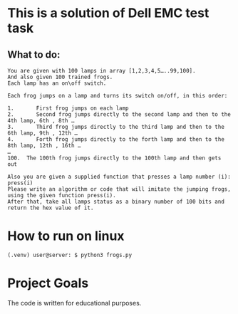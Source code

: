 # This is a solution of Dell EMC test task

## What to do:
```
You are given with 100 lamps in array [1,2,3,4,5…..99,100].
And also given 100 trained frogs.
Each lamp has an on\off switch.

Each frog jumps on a lamp and turns its switch on/off, in this order:

1.       First frog jumps on each lamp
2.       Second frog jumps directly to the second lamp and then to the 4th lamp, 6th , 8th …
3.       Third frog jumps directly to the third lamp and then to the 6th lamp, 9th , 12th …
4.       Forth frog jumps directly to the forth lamp and then to the 8th lamp, 12th , 16th …
…
100.  The 100th frog jumps directly to the 100th lamp and then gets out

Also you are given a supplied function that presses a lamp number (i): press(i)
Please write an algorithm or code that will imitate the jumping frogs, using the given function press(i).
After that, take all lamps status as a binary number of 100 bits and return the hex value of it.
```

# How to run on linux

```
(.venv) user@server: $ python3 frogs.py
```

# Project Goals
The code is written for educational purposes.
